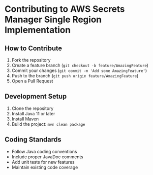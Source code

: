 # Contributing to AWS Secrets Manager Single Region Implementation

## How to Contribute
1. Fork the repository
2. Create a feature branch (`git checkout -b feature/AmazingFeature`)
3. Commit your changes (`git commit -m 'Add some AmazingFeature'`)
4. Push to the branch (`git push origin feature/AmazingFeature`)
5. Open a Pull Request

## Development Setup
1. Clone the repository
2. Install Java 11 or later
3. Install Maven
4. Build the project: `mvn clean package`

## Coding Standards
- Follow Java coding conventions
- Include proper JavaDoc comments
- Add unit tests for new features
- Maintain existing code coverage
